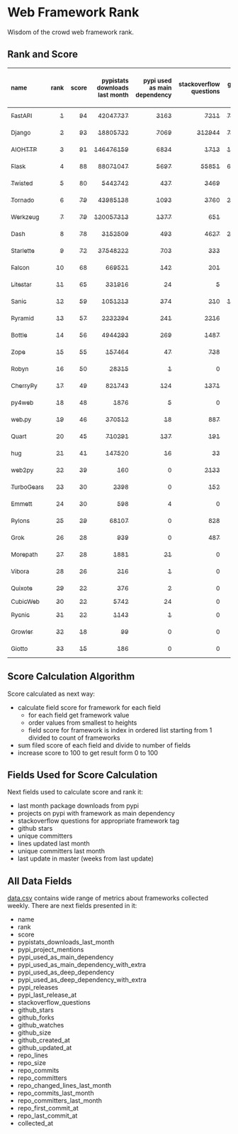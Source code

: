 # Web Framework Rank
Wisdom of the crowd web framework rank.

## Rank and Score
<sub>name</sub> | <sub>rank</sub> | <sub>score</sub> | <sub>pypistats downloads last month</sub> | <sub>pypi used as main dependency</sub> | <sub>stackoverflow questions</sub> | <sub>github stars</sub> | <sub>repo unique committers</sub> | <sub>repo changed lines last month</sub> | <sub>repo unique committers last month</sub> | <sub>repo last commit</sub>
:--- | ---: | ---: | ---: | ---: | ---: | ---: | ---: | ---: | ---: | ---:
[<sub>FastAPI</sub>](https://github.com/tiangolo/fastapi "first commit: 2018-12-05; uses: Starlette") | [<sub>1</sub>](# "▲ +1 last week") | [<sub>94</sub>](# "▲ +0 last week") | [<sub>42047737</sub>](# "  #5 in pypistats downloads last month -1.79% last week") | [<sub>3163</sub>](# "  #4 in pypi used as main dependency +1.12% last week") | [<sub>7211</sub>](# "  #3 in stackoverflow questions +0.24% last week") | [<sub>74922</sub>](# "  #2 in github stars +0.31% last week") | [<sub>685</sub>](# "  #4 in repo unique committers +0.88% last week") | [<sub>69975</sub>](# "  #1 in repo changed lines last month +3.87% last week") | [<sub>36</sub>](# "▲ #1 in repo unique committers last month +24.14% last week") | [<sub>2024-08-25</sub>](# "  #1 in repo last commit 1 week ago")
[<sub>Django</sub>](https://github.com/django/django "first commit: 2005-07-13") | [<sub>2</sub>](# "▼ -1 last week") | [<sub>93</sub>](# "▼ -1 last week") | [<sub>18805732</sub>](# "  #7 in pypistats downloads last month -5.75% last week") | [<sub>7069</sub>](# "  #1 in pypi used as main dependency +0.23% last week") | [<sub>312944</sub>](# "  #1 in stackoverflow questions +0.02% last week") | [<sub>78591</sub>](# "  #1 in github stars +0.09% last week") | [<sub>3120</sub>](# "  #1 in repo unique committers +0.1% last week") | [<sub>10502</sub>](# "  #4 in repo changed lines last month +0.36% last week") | [<sub>33</sub>](# "▼ #2 in repo unique committers last month +0.0% last week") | [<sub>2024-08-23</sub>](# "▼ #7 in repo last commit 1 week ago")
[<sub>AIOHTTP</sub>](https://github.com/aio-libs/aiohttp "first commit: 2013-10-01") | [<sub>3</sub>](# "  +0 last week") | [<sub>91</sub>](# "  +0 last week") | [<sub>146476159</sub>](# "  #1 in pypistats downloads last month +3.45% last week") | [<sub>6834</sub>](# "  #2 in pypi used as main dependency +0.59% last week") | [<sub>1713</sub>](# "  #9 in stackoverflow questions +0.29% last week") | [<sub>14891</sub>](# "  #7 in github stars +0.12% last week") | [<sub>756</sub>](# "  #3 in repo unique committers +0.13% last week") | [<sub>20617</sub>](# "  #3 in repo changed lines last month +11.35% last week") | [<sub>9</sub>](# "▲ #4 in repo unique committers last month +0.0% last week") | [<sub>2024-08-24</sub>](# "  #1 in repo last commit 1 week ago")
[<sub>Flask</sub>](https://github.com/pallets/flask "first commit: 2010-04-06; uses: Werkzeug") | [<sub>4</sub>](# "  +0 last week") | [<sub>88</sub>](# "  +3 last week") | [<sub>88071047</sub>](# "  #3 in pypistats downloads last month +2.02% last week") | [<sub>5697</sub>](# "  #3 in pypi used as main dependency +0.26% last week") | [<sub>55851</sub>](# "  #2 in stackoverflow questions -0.03% last week") | [<sub>67353</sub>](# "  #3 in github stars +0.03% last week") | [<sub>852</sub>](# "  #2 in repo unique committers +0.47% last week") | [<sub>902</sub>](# "▲ #11 in repo changed lines last month +3121.43% last week") | [<sub>3</sub>](# "▼ #11 in repo unique committers last month +0.0% last week") | [<sub>2024-08-24</sub>](# "▲ #1 in repo last commit 1 week ago")
[<sub>Twisted</sub>](https://github.com/twisted/twisted "first commit: 2001-07-09") | [<sub>5</sub>](# "  +0 last week") | [<sub>80</sub>](# "  +0 last week") | [<sub>5442742</sub>](# "  #8 in pypistats downloads last month -1.01% last week") | [<sub>437</sub>](# "  #9 in pypi used as main dependency +0.0% last week") | [<sub>3469</sub>](# "  #6 in stackoverflow questions +0.0% last week") | [<sub>5532</sub>](# "  #15 in github stars +0.14% last week") | [<sub>323</sub>](# "  #9 in repo unique committers +0.0% last week") | [<sub>24929</sub>](# "  #2 in repo changed lines last month -18.16% last week") | [<sub>12</sub>](# "  #3 in repo unique committers last month -7.69% last week") | [<sub>2024-08-21</sub>](# "▼ #7 in repo last commit 1 week ago")
[<sub>Tornado</sub>](https://github.com/tornadoweb/tornado "first commit: 2009-09-09") | [<sub>6</sub>](# "  +0 last week") | [<sub>79</sub>](# "  +1 last week") | [<sub>43985138</sub>](# "  #4 in pypistats downloads last month -1.32% last week") | [<sub>1093</sub>](# "  #6 in pypi used as main dependency +0.18% last week") | [<sub>3760</sub>](# "  #5 in stackoverflow questions +0.0% last week") | [<sub>21659</sub>](# "  #4 in github stars +0.03% last week") | [<sub>460</sub>](# "  #6 in repo unique committers +0.22% last week") | [<sub>160</sub>](# "▼ #14 in repo changed lines last month +9.59% last week") | [<sub>2</sub>](# "▲ #13 in repo unique committers last month +100.0% last week") | [<sub>2024-08-19</sub>](# "▲ #7 in repo last commit 1 week ago")
[<sub>Werkzeug</sub>](https://github.com/pallets/werkzeug "first commit: 2007-05-04; used by: Flask and Quart") | [<sub>7</sub>](# "▲ +1 last week") | [<sub>79</sub>](# "▲ +4 last week") | [<sub>120057313</sub>](# "  #2 in pypistats downloads last month +2.15% last week") | [<sub>1377</sub>](# "  #5 in pypi used as main dependency +0.51% last week") | [<sub>651</sub>](# "  #15 in stackoverflow questions +0.0% last week") | [<sub>6617</sub>](# "  #12 in github stars +0.08% last week") | [<sub>505</sub>](# "  #5 in repo unique committers +0.2% last week") | [<sub>1074</sub>](# "▲ #10 in repo changed lines last month +3735.71% last week") | [<sub>4</sub>](# "  #10 in repo unique committers last month +33.33% last week") | [<sub>2024-08-24</sub>](# "▲ #1 in repo last commit 1 week ago")
[<sub>Dash</sub>](https://github.com/plotly/dash "first commit: 2015-04-10") | [<sub>8</sub>](# "▲ +1 last week") | [<sub>78</sub>](# "▲ +7 last week") | [<sub>3152509</sub>](# "  #10 in pypistats downloads last month +1.03% last week") | [<sub>493</sub>](# "  #8 in pypi used as main dependency +1.23% last week") | [<sub>4627</sub>](# "  #4 in stackoverflow questions +0.17% last week") | [<sub>21082</sub>](# "  #5 in github stars +0.11% last week") | [<sub>198</sub>](# "  #15 in repo unique committers +1.02% last week") | [<sub>1300</sub>](# "▲ #9 in repo changed lines last month +32400.0% last week") | [<sub>8</sub>](# "▲ #6 in repo unique committers last month +300.0% last week") | [<sub>2024-08-23</sub>](# "▲ #7 in repo last commit 1 week ago")
[<sub>Starlette</sub>](https://github.com/encode/starlette "first commit: 2018-06-25; used by: FastAPI") | [<sub>9</sub>](# "▼ -2 last week") | [<sub>72</sub>](# "▼ -5 last week") | [<sub>37548222</sub>](# "  #6 in pypistats downloads last month -0.87% last week") | [<sub>703</sub>](# "  #7 in pypi used as main dependency +0.72% last week") | [<sub>333</sub>](# "  #17 in stackoverflow questions +0.3% last week") | [<sub>9957</sub>](# "  #8 in github stars +0.33% last week") | [<sub>290</sub>](# "  #10 in repo unique committers +0.0% last week") | [<sub>446</sub>](# "▼ #13 in repo changed lines last month -19.49% last week") | [<sub>5</sub>](# "▼ #7 in repo unique committers last month -58.33% last week") | [<sub>2024-08-10</sub>](# "▼ #14 in repo last commit 3 weeks ago")
[<sub>Falcon</sub>](https://github.com/falconry/falcon "first commit: 2012-12-06; used by: hug") | [<sub>10</sub>](# "  +0 last week") | [<sub>68</sub>](# "  -3 last week") | [<sub>669521</sub>](# "  #15 in pypistats downloads last month +0.54% last week") | [<sub>142</sub>](# "  #13 in pypi used as main dependency +0.0% last week") | [<sub>201</sub>](# "  #19 in stackoverflow questions +0.0% last week") | [<sub>9484</sub>](# "  #9 in github stars +0.06% last week") | [<sub>216</sub>](# "  #13 in repo unique committers +0.47% last week") | [<sub>6533</sub>](# "  #5 in repo changed lines last month +35.82% last week") | [<sub>5</sub>](# "  #7 in repo unique committers last month +0.0% last week") | [<sub>2024-08-23</sub>](# "▼ #7 in repo last commit 1 week ago")
[<sub>Litestar</sub>](https://github.com/litestar-org/litestar "first commit: 2021-12-06") | [<sub>11</sub>](# "  +0 last week") | [<sub>65</sub>](# "  +4 last week") | [<sub>331916</sub>](# "  #17 in pypistats downloads last month +1.67% last week") | [<sub>24</sub>](# "  #17 in pypi used as main dependency +0.0% last week") | [<sub>5</sub>](# "  #23 in stackoverflow questions +0.0% last week") | [<sub>5294</sub>](# "  #16 in github stars +0.42% last week") | [<sub>215</sub>](# "  #14 in repo unique committers +0.47% last week") | [<sub>4583</sub>](# "▲ #6 in repo changed lines last month +1983.18% last week") | [<sub>9</sub>](# "▲ #4 in repo unique committers last month +50.0% last week") | [<sub>2024-08-24</sub>](# "▲ #1 in repo last commit 1 week ago")
[<sub>Sanic</sub>](https://github.com/sanic-org/sanic "first commit: 2016-05-26") | [<sub>12</sub>](# "  +0 last week") | [<sub>59</sub>](# "  +1 last week") | [<sub>1051213</sub>](# "  #12 in pypistats downloads last month -3.55% last week") | [<sub>374</sub>](# "  #10 in pypi used as main dependency +0.27% last week") | [<sub>210</sub>](# "  #18 in stackoverflow questions +0.0% last week") | [<sub>17965</sub>](# "  #6 in github stars +0.08% last week") | [<sub>381</sub>](# "  #7 in repo unique committers +0.0% last week") | [<sub>0</sub>](# "▲ #15 in repo changed lines last month +100% last week") | [<sub>0</sub>](# "▲ #15 in repo unique committers last month +100% last week") | [<sub>2024-06-30</sub>](# "  #16 in repo last commit 8 weeks ago")
[<sub>Pyramid</sub>](https://github.com/Pylons/pyramid "first commit: 2008-07-04; used by: CubicWeb") | [<sub>13</sub>](# "▲ +1 last week") | [<sub>57</sub>](# "▲ +1 last week") | [<sub>2232394</sub>](# "  #11 in pypistats downloads last month -1.12% last week") | [<sub>241</sub>](# "  #12 in pypi used as main dependency +0.0% last week") | [<sub>2216</sub>](# "  #7 in stackoverflow questions +0.0% last week") | [<sub>3932</sub>](# "  #18 in github stars +0.08% last week") | [<sub>367</sub>](# "  #8 in repo unique committers +0.0% last week") | [<sub>0</sub>](# "▲ #15 in repo changed lines last month +100% last week") | [<sub>0</sub>](# "▲ #15 in repo unique committers last month +100% last week") | [<sub>2024-06-10</sub>](# "  #18 in repo last commit 11 weeks ago")
[<sub>Bottle</sub>](https://github.com/bottlepy/bottle "first commit: 2009-06-30") | [<sub>14</sub>](# "▲ +1 last week") | [<sub>56</sub>](# "▲ +1 last week") | [<sub>4944293</sub>](# "  #9 in pypistats downloads last month -2.09% last week") | [<sub>269</sub>](# "  #11 in pypi used as main dependency +0.37% last week") | [<sub>1487</sub>](# "  #10 in stackoverflow questions +0.0% last week") | [<sub>8365</sub>](# "  #10 in github stars +0.11% last week") | [<sub>232</sub>](# "  #12 in repo unique committers +0.0% last week") | [<sub>0</sub>](# "▲ #15 in repo changed lines last month +100% last week") | [<sub>0</sub>](# "▲ #15 in repo unique committers last month +100% last week") | [<sub>2024-01-03</sub>](# "  #25 in repo last commit 34 weeks ago")
[<sub>Zope</sub>](https://github.com/zopefoundation/Zope "first commit: 1996-06-17") | [<sub>15</sub>](# "▼ -2 last week") | [<sub>55</sub>](# "▼ -3 last week") | [<sub>157464</sub>](# "  #18 in pypistats downloads last month -15.73% last week") | [<sub>47</sub>](# "  #16 in pypi used as main dependency +0.0% last week") | [<sub>738</sub>](# "  #14 in stackoverflow questions +0.0% last week") | [<sub>352</sub>](# "  #26 in github stars +0.0% last week") | [<sub>177</sub>](# "  #16 in repo unique committers +0.0% last week") | [<sub>472</sub>](# "▼ #12 in repo changed lines last month +71.64% last week") | [<sub>2</sub>](# "▼ #13 in repo unique committers last month +0.0% last week") | [<sub>2024-08-20</sub>](# "▼ #7 in repo last commit 1 week ago")
[<sub>Robyn</sub>](https://github.com/sansyrox/robyn "first commit: 2021-05-22") | [<sub>16</sub>](# "  +0 last week") | [<sub>50</sub>](# "  -3 last week") | [<sub>28315</sub>](# "  #21 in pypistats downloads last month +4.08% last week") | [<sub>1</sub>](# "  #25 in pypi used as main dependency +0.0% last week") | [<sub>0</sub>](# "  #24 in stackoverflow questions +100% last week") | [<sub>4142</sub>](# "  #17 in github stars +0.36% last week") | [<sub>71</sub>](# "  #22 in repo unique committers +0.0% last week") | [<sub>3164</sub>](# "  #7 in repo changed lines last month +22.68% last week") | [<sub>5</sub>](# "  #7 in repo unique committers last month +0.0% last week") | [<sub>2024-08-23</sub>](# "▼ #7 in repo last commit 1 week ago")
[<sub>CherryPy</sub>](https://github.com/cherrypy/cherrypy "first commit: 2004-11-20") | [<sub>17</sub>](# "▲ +1 last week") | [<sub>49</sub>](# "▲ +0 last week") | [<sub>821743</sub>](# "  #13 in pypistats downloads last month -2.37% last week") | [<sub>124</sub>](# "  #15 in pypi used as main dependency +0.81% last week") | [<sub>1371</sub>](# "  #11 in stackoverflow questions +0.0% last week") | [<sub>1821</sub>](# "  #21 in github stars +0.11% last week") | [<sub>152</sub>](# "  #17 in repo unique committers +0.0% last week") | [<sub>0</sub>](# "▲ #15 in repo changed lines last month +100% last week") | [<sub>0</sub>](# "▲ #15 in repo unique committers last month +100% last week") | [<sub>2024-07-02</sub>](# "  #16 in repo last commit 8 weeks ago")
[<sub>py4web</sub>](https://github.com/web2py/py4web "first commit: 2019-03-25") | [<sub>18</sub>](# "▼ -1 last week") | [<sub>48</sub>](# "▼ -1 last week") | [<sub>1876</sub>](# "  #25 in pypistats downloads last month -7.77% last week") | [<sub>5</sub>](# "  #22 in pypi used as main dependency +0.0% last week") | [<sub>0</sub>](# "  #24 in stackoverflow questions +100% last week") | [<sub>242</sub>](# "  #27 in github stars +0.0% last week") | [<sub>73</sub>](# "  #21 in repo unique committers +0.0% last week") | [<sub>2736</sub>](# "▼ #8 in repo changed lines last month +3.6% last week") | [<sub>3</sub>](# "▼ #11 in repo unique committers last month -25.0% last week") | [<sub>2024-08-24</sub>](# "  #1 in repo last commit 1 week ago")
[<sub>web.py</sub>](https://github.com/webpy/webpy "first commit: 1970-01-01") | [<sub>19</sub>](# "  +0 last week") | [<sub>46</sub>](# "  +1 last week") | [<sub>370512</sub>](# "  #16 in pypistats downloads last month -27.3% last week") | [<sub>18</sub>](# "  #20 in pypi used as main dependency +0.0% last week") | [<sub>887</sub>](# "  #12 in stackoverflow questions +0.0% last week") | [<sub>5884</sub>](# "  #13 in github stars +0.03% last week") | [<sub>97</sub>](# "  #20 in repo unique committers +0.0% last week") | [<sub>0</sub>](# "▲ #15 in repo changed lines last month +100% last week") | [<sub>0</sub>](# "▲ #15 in repo unique committers last month +100% last week") | [<sub>2024-04-30</sub>](# "  #22 in repo last commit 17 weeks ago")
[<sub>Quart</sub>](https://github.com/pallets/quart "first commit: 2017-05-14; uses: Werkzeug") | [<sub>20</sub>](# "  +0 last week") | [<sub>45</sub>](# "  +0 last week") | [<sub>710291</sub>](# "  #14 in pypistats downloads last month +1.34% last week") | [<sub>137</sub>](# "  #14 in pypi used as main dependency +0.74% last week") | [<sub>191</sub>](# "  #20 in stackoverflow questions +0.0% last week") | [<sub>2857</sub>](# "  #19 in github stars +0.39% last week") | [<sub>105</sub>](# "  #19 in repo unique committers +0.0% last week") | [<sub>0</sub>](# "▲ #15 in repo changed lines last month +100% last week") | [<sub>0</sub>](# "▲ #15 in repo unique committers last month +100% last week") | [<sub>2024-05-19</sub>](# "  #19 in repo last commit 14 weeks ago")
[<sub>hug</sub>](https://github.com/hugapi/hug "first commit: 2015-07-17; uses: Falcon") | [<sub>21</sub>](# "  +0 last week") | [<sub>41</sub>](# "  +1 last week") | [<sub>147520</sub>](# "  #19 in pypistats downloads last month -6.85% last week") | [<sub>16</sub>](# "  #21 in pypi used as main dependency +0.0% last week") | [<sub>33</sub>](# "  #22 in stackoverflow questions +0.0% last week") | [<sub>6856</sub>](# "  #11 in github stars +0.01% last week") | [<sub>125</sub>](# "  #18 in repo unique committers +0.0% last week") | [<sub>0</sub>](# "▲ #15 in repo changed lines last month +100% last week") | [<sub>0</sub>](# "▲ #15 in repo unique committers last month +100% last week") | [<sub>2023-06-30</sub>](# "  #26 in repo last commit 61 weeks ago")
[<sub>web2py</sub>](https://github.com/web2py/web2py "first commit: 2011-11-23") | [<sub>22</sub>](# "▲ +1 last week") | [<sub>39</sub>](# "▲ +0 last week") | [<sub>160</sub>](# "▼ #32 in pypistats downloads last month -9.6% last week") | [<sub>0</sub>](# "  #28 in pypi used as main dependency +100% last week") | [<sub>2133</sub>](# "  #8 in stackoverflow questions -0.05% last week") | [<sub>2101</sub>](# "  #20 in github stars +0.14% last week") | [<sub>276</sub>](# "  #11 in repo unique committers +0.0% last week") | [<sub>0</sub>](# "▲ #15 in repo changed lines last month +100% last week") | [<sub>0</sub>](# "▲ #15 in repo unique committers last month +100% last week") | [<sub>2024-05-18</sub>](# "  #19 in repo last commit 15 weeks ago")
[<sub>TurboGears</sub>](https://github.com/TurboGears/tg2 "first commit: 2007-06-27") | [<sub>23</sub>](# "▲ +1 last week") | [<sub>30</sub>](# "▲ +0 last week") | [<sub>2398</sub>](# "  #23 in pypistats downloads last month +8.65% last week") | [<sub>0</sub>](# "  #28 in pypi used as main dependency +100% last week") | [<sub>152</sub>](# "  #21 in stackoverflow questions +0.0% last week") | [<sub>803</sub>](# "  #23 in github stars +0.0% last week") | [<sub>38</sub>](# "  #24 in repo unique committers +0.0% last week") | [<sub>0</sub>](# "▲ #15 in repo changed lines last month +100% last week") | [<sub>0</sub>](# "▲ #15 in repo unique committers last month +100% last week") | [<sub>2024-03-25</sub>](# "  #23 in repo last commit 22 weeks ago")
[<sub>Emmett</sub>](https://github.com/emmett-framework/emmett "first commit: 2014-10-22") | [<sub>24</sub>](# "▼ -2 last week") | [<sub>30</sub>](# "▼ -9 last week") | [<sub>598</sub>](# "  #28 in pypistats downloads last month +49.13% last week") | [<sub>4</sub>](# "  #23 in pypi used as main dependency +0.0% last week") | [<sub>0</sub>](# "  #24 in stackoverflow questions +100% last week") | [<sub>1042</sub>](# "  #22 in github stars +0.39% last week") | [<sub>26</sub>](# "  #28 in repo unique committers +0.0% last week") | [<sub>0</sub>](# "▼ #15 in repo changed lines last month -100.0% last week") | [<sub>0</sub>](# "▼ #15 in repo unique committers last month -100.0% last week") | [<sub>2024-07-24</sub>](# "▼ #15 in repo last commit 5 weeks ago")
[<sub>Pylons</sub>](https://github.com/Pylons/pylons "first commit: 2006-02-18") | [<sub>25</sub>](# "  +0 last week") | [<sub>29</sub>](# "  +0 last week") | [<sub>68107</sub>](# "  #20 in pypistats downloads last month -0.8% last week") | [<sub>0</sub>](# "  #28 in pypi used as main dependency +100% last week") | [<sub>828</sub>](# "  #13 in stackoverflow questions +0.0% last week") | [<sub>231</sub>](# "  #28 in github stars +0.0% last week") | [<sub>36</sub>](# "  #25 in repo unique committers +0.0% last week") | [<sub>0</sub>](# "▲ #15 in repo changed lines last month +100% last week") | [<sub>0</sub>](# "▲ #15 in repo unique committers last month +100% last week") | [<sub>2018-01-12</sub>](# "  #31 in repo last commit 346 weeks ago")
[<sub>Grok</sub>](https://github.com/zopefoundation/grok "first commit: 2006-10-14") | [<sub>26</sub>](# "  +0 last week") | [<sub>28</sub>](# "  +0 last week") | [<sub>939</sub>](# "  #27 in pypistats downloads last month +34.53% last week") | [<sub>0</sub>](# "  #28 in pypi used as main dependency +100% last week") | [<sub>487</sub>](# "  #16 in stackoverflow questions -0.2% last week") | [<sub>27</sub>](# "  #32 in github stars +0.0% last week") | [<sub>45</sub>](# "  #23 in repo unique committers +0.0% last week") | [<sub>0</sub>](# "▲ #15 in repo changed lines last month +100% last week") | [<sub>0</sub>](# "▲ #15 in repo unique committers last month +100% last week") | [<sub>2024-05-08</sub>](# "  #21 in repo last commit 16 weeks ago")
[<sub>Morepath</sub>](https://github.com/morepath/morepath "first commit: 2013-07-17") | [<sub>27</sub>](# "  +0 last week") | [<sub>28</sub>](# "  +0 last week") | [<sub>1881</sub>](# "  #24 in pypistats downloads last month -8.29% last week") | [<sub>21</sub>](# "  #19 in pypi used as main dependency +0.0% last week") | [<sub>0</sub>](# "  #24 in stackoverflow questions +100% last week") | [<sub>395</sub>](# "  #25 in github stars +0.0% last week") | [<sub>28</sub>](# "  #26 in repo unique committers +0.0% last week") | [<sub>0</sub>](# "▲ #15 in repo changed lines last month +100% last week") | [<sub>0</sub>](# "▲ #15 in repo unique committers last month +100% last week") | [<sub>2022-05-29</sub>](# "  #27 in repo last commit 117 weeks ago")
[<sub>Vibora</sub>](https://github.com/vibora-io/vibora "first commit: 2018-06-13") | [<sub>28</sub>](# "  +0 last week") | [<sub>26</sub>](# "  +0 last week") | [<sub>216</sub>](# "  #30 in pypistats downloads last month +3.35% last week") | [<sub>1</sub>](# "  #25 in pypi used as main dependency +0.0% last week") | [<sub>0</sub>](# "  #24 in stackoverflow questions +100% last week") | [<sub>5671</sub>](# "  #14 in github stars +0.0% last week") | [<sub>27</sub>](# "  #27 in repo unique committers +0.0% last week") | [<sub>0</sub>](# "▲ #15 in repo changed lines last month +100% last week") | [<sub>0</sub>](# "▲ #15 in repo unique committers last month +100% last week") | [<sub>2019-02-11</sub>](# "  #30 in repo last commit 289 weeks ago")
[<sub>Quixote</sub>](https://github.com/nascheme/quixote "first commit: 2006-03-16") | [<sub>29</sub>](# "  +0 last week") | [<sub>22</sub>](# "  +0 last week") | [<sub>376</sub>](# "  #29 in pypistats downloads last month +14.98% last week") | [<sub>2</sub>](# "  #24 in pypi used as main dependency +0.0% last week") | [<sub>0</sub>](# "  #24 in stackoverflow questions +100% last week") | [<sub>82</sub>](# "  #30 in github stars +0.0% last week") | [<sub>6</sub>](# "  #30 in repo unique committers +0.0% last week") | [<sub>0</sub>](# "▲ #15 in repo changed lines last month +100% last week") | [<sub>0</sub>](# "▲ #15 in repo unique committers last month +100% last week") | [<sub>2024-03-01</sub>](# "  #24 in repo last commit 26 weeks ago")
[<sub>CubicWeb</sub>](https://forge.extranet.logilab.fr/cubicweb/cubicweb "uses: Pyramid") | [<sub>30</sub>](# "▲ +1 last week") | [<sub>22</sub>](# "▲ +1 last week") | [<sub>5742</sub>](# "  #22 in pypistats downloads last month +21.42% last week") | [<sub>24</sub>](# "  #17 in pypi used as main dependency +0.0% last week") | [<sub>0</sub>](# "  #24 in stackoverflow questions +100% last week") | [<sub>0</sub>](# "  #33 in github stars +100% last week") | [<sub>0</sub>](# "  #33 in repo unique committers +100% last week") | [<sub>0</sub>](# "▲ #15 in repo changed lines last month +100% last week") | [<sub>0</sub>](# "▲ #15 in repo unique committers last month +100% last week") | [<sub></sub>](# "  #32 in repo last commit")
[<sub>Pycnic</sub>](https://github.com/nullism/pycnic "first commit: 2015-11-04") | [<sub>31</sub>](# "▼ -1 last week") | [<sub>22</sub>](# "▼ +1 last week") | [<sub>1143</sub>](# "  #26 in pypistats downloads last month -6.85% last week") | [<sub>1</sub>](# "  #25 in pypi used as main dependency +0.0% last week") | [<sub>0</sub>](# "  #24 in stackoverflow questions +100% last week") | [<sub>159</sub>](# "  #29 in github stars +0.0% last week") | [<sub>11</sub>](# "  #29 in repo unique committers +0.0% last week") | [<sub>0</sub>](# "▲ #15 in repo changed lines last month +100% last week") | [<sub>0</sub>](# "▲ #15 in repo unique committers last month +100% last week") | [<sub>2022-04-05</sub>](# "  #28 in repo last commit 125 weeks ago")
[<sub>Growler</sub>](https://github.com/pyGrowler/Growler "first commit: 2014-08-17") | [<sub>32</sub>](# "  +0 last week") | [<sub>18</sub>](# "  +0 last week") | [<sub>99</sub>](# "  #33 in pypistats downloads last month +59.68% last week") | [<sub>0</sub>](# "  #28 in pypi used as main dependency +100% last week") | [<sub>0</sub>](# "  #24 in stackoverflow questions +100% last week") | [<sub>687</sub>](# "  #24 in github stars +0.0% last week") | [<sub>6</sub>](# "  #30 in repo unique committers +0.0% last week") | [<sub>0</sub>](# "▲ #15 in repo changed lines last month +100% last week") | [<sub>0</sub>](# "▲ #15 in repo unique committers last month +100% last week") | [<sub>2020-03-08</sub>](# "  #29 in repo last commit 233 weeks ago")
[<sub>Giotto</sub>](https://github.com/priestc/giotto "first commit: 2012-02-26") | [<sub>33</sub>](# "  +0 last week") | [<sub>15</sub>](# "  +1 last week") | [<sub>186</sub>](# "▲ #31 in pypistats downloads last month +35.77% last week") | [<sub>0</sub>](# "  #28 in pypi used as main dependency +100% last week") | [<sub>0</sub>](# "  #24 in stackoverflow questions +100% last week") | [<sub>59</sub>](# "  #31 in github stars +0.0% last week") | [<sub>3</sub>](# "  #32 in repo unique committers +0.0% last week") | [<sub>0</sub>](# "▲ #15 in repo changed lines last month +100% last week") | [<sub>0</sub>](# "▲ #15 in repo unique committers last month +100% last week") | [<sub>2013-10-07</sub>](# "  #32 in repo last commit 568 weeks ago")

## Score Calculation Algorithm
Score calculated as next way:
- calculate field score for framework for each field
  - for each field get framework value
  - order values from smallest to heights
  - field score for framework is index in ordered list starting from 1 divided to count of frameworks
- sum filed score of each field and divide to number of fields
- increase score to 100 to get result form 0 to 100

## Fields Used for Score Calculation
Next fields used to calculate score and rank it:
- last month package downloads from pypi
- projects on pypi with framework as main dependency
- stackoverflow questions for appropriate framework tag
- github stars
- unique committers
- lines updated last month
- unique committers last month
- last update in master (weeks from last update)

## All Data Fields
[data.csv](data.csv) contains wide range of metrics about frameworks collected weekly.
There are next fields presented in it: 

- name
- rank
- score
- pypistats_downloads_last_month
- pypi_project_mentions
- pypi_used_as_main_dependency
- pypi_used_as_main_dependency_with_extra
- pypi_used_as_deep_dependency
- pypi_used_as_deep_dependency_with_extra
- pypi_releases
- pypi_last_release_at
- stackoverflow_questions
- github_stars
- github_forks
- github_watches
- github_size
- github_created_at
- github_updated_at
- repo_lines
- repo_size
- repo_commits
- repo_committers
- repo_changed_lines_last_month
- repo_commits_last_month
- repo_committers_last_month
- repo_first_commit_at
- repo_last_commit_at
- collected_at
